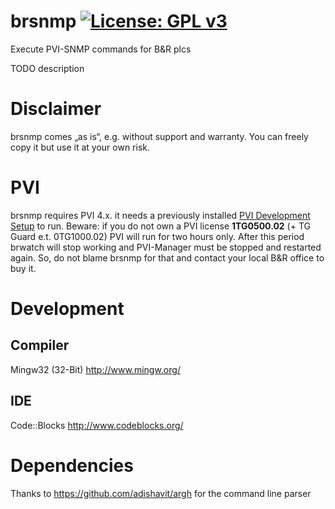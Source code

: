 # brsnmp [![License: GPL v3](https://img.shields.io/badge/License-GPL%20v3-blue.svg)](https://www.gnu.org/licenses/gpl-3.0)
Execute PVI-SNMP commands for B&amp;R plcs

TODO description

# Disclaimer
brsnmp comes „as is“, e.g. without support and warranty.
You can freely copy it but use it at your own risk.

# PVI
brsnmp requires PVI 4.x.
it needs a previously installed [PVI Development Setup](https://www.br-automation.com/en/downloads/#categories=Software/Automation+NET%2FPVI) to run.
Beware: if you do not own a PVI license **1TG0500.02** (+ TG Guard e.t. 0TG1000.02) PVI will run for two hours only. After this period brwatch will stop working and PVI-Manager must be stopped and restarted again.
So, do not blame brsnmp for that and contact your local B&R office to buy it.

# Development
## Compiler
   Mingw32 (32-Bit)
   http://www.mingw.org/
   
## IDE
   Code::Blocks
   http://www.codeblocks.org/
   
# Dependencies
Thanks to https://github.com/adishavit/argh for the command line parser


